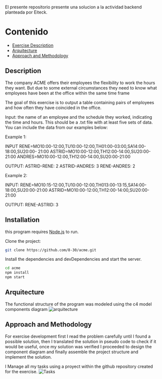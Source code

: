 
El presente repositorio presente una solucion a la actividad backend planteada por Eiteck.

Contenido
========
 * [Exercise Description](#problem)
 * [Arquitecture](#arquitecture)
 * [Approach and Methodology](#approach-and-methodology)

## Description
The company ACME offers their employees the flexibility to work the hours they want. But due to some external circumstances they need to know what employees have been at the office within the same time frame

The goal of this exercise is to output a table containing pairs of employees and how often they have coincided in the office.

Input: the name of an employee and the schedule they worked, indicating the time and hours. This should be a .txt file with at least five sets of data. You can include the data from our examples below:

Example 1:

INPUT
RENE=MO10:00-12:00,TU10:00-12:00,TH01:00-03:00,SA14:00-18:00,SU20:00- 21:00
ASTRID=MO10:00-12:00,TH12:00-14:00,SU20:00-21:00
ANDRES=MO10:00-12:00,TH12:00-14:00,SU20:00-21:00


OUTPUT:
ASTRID-RENE: 2
ASTRID-ANDRES: 3
RENE-ANDRES: 2

Example 2:

INPUT:
RENE=MO10:15-12:00,TU10:00-12:00,TH013:00-13:15,SA14:00-18:00,SU20:00-21:00
ASTRID=MO10:00-12:00,TH12:00-14:00,SU20:00-21:00

OUTPUT:
RENE-ASTRID: 3

## Installation

this program requires [Node.js](https://nodejs.org/) to run.

Clone the project:
```sh
git clone https://github.com/8-30/acme.git
```

Install the dependencies and devDependencies and start the server.
```sh
cd acme
npm install
npm start
```

## Arquitecture

The functional structure of the program was modeled using the c4 model components diagram
![arquitecture](docs/arquitectureC4.png)

## Approach and Methodology

For exercise development first I read the problem carefully until I found a possible solution, then I translated the solution in pseudo code to check if it would be useful, once my solution was verified I proceeded to design the component diagram and finally assemble the project structure and implement the solution.

I Manage all my tasks using a proyect within the github repository created for the exercise.
![Tasks](docs/tasks.png)

